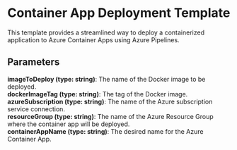 # Container App Deployment Template

This template provides a streamlined way to deploy a containerized application to Azure Container Apps using Azure Pipelines.

## Parameters

**imageToDeploy (type: string)**: The name of the Docker image to be deployed.<br>
**dockerImageTag (type: string)**: The tag of the Docker image. <br>
**azureSubscription (type: string)**: The name of the Azure subscription service connection. <br>
**resourceGroup (type: string)**: The name of the Azure Resource Group where the container app will be deployed. <br>
**containerAppName (type: string)**: The desired name for the Azure Container App. <br>
